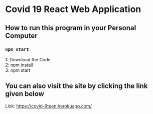 # Covid 19 React Web Application

## How to run this program in your Personal Computer

### `npm start`

1: Download the Code\
2: npm install\
3: npm start

## You can also visit the site by clicking the link given below
Link: https://covid-9teen.herokuapp.com/



